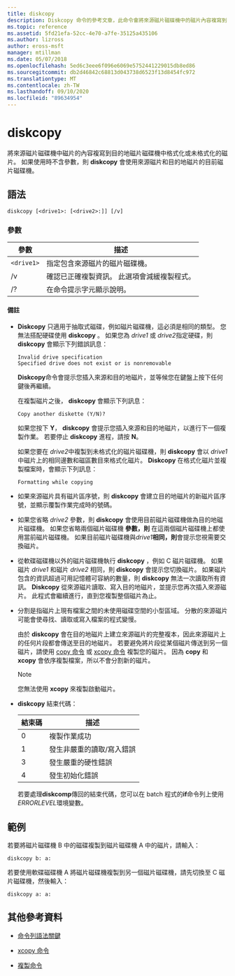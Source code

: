 ```yaml
---
title: diskcopy
description: Diskcopy 命令的參考文章，此命令會將來源磁片磁碟機中的磁片內容複寫到目的地磁片磁碟機中格式化或未格式化的磁片。
ms.topic: reference
ms.assetid: 5fd21efa-52cc-4e70-a7fe-35125a435106
ms.author: lizross
author: eross-msft
manager: mtillman
ms.date: 05/07/2018
ms.openlocfilehash: 5ed6c3eee6f096e6069e5752441229015db8ed86
ms.sourcegitcommit: db2d46842c68813d043738d6523f13d8454fc972
ms.translationtype: MT
ms.contentlocale: zh-TW
ms.lasthandoff: 09/10/2020
ms.locfileid: "89634954"
---
```

# <a name="diskcopy"></a>diskcopy

將來源磁片磁碟機中磁片的內容複寫到目的地磁片磁碟機中格式化或未格式化的磁片。 如果使用時不含參數，則 **diskcopy** 會使用來源磁片和目的地磁片的目前磁片磁碟機。

## <a name="syntax"></a>語法

```
diskcopy [<drive1>: [<drive2>:]] [/v]
```

### <a name="parameters"></a>參數

| 參數 | 描述 |
| --------- | ----------- |
| `<drive1>` | 指定包含來源磁片的磁片磁碟機。 |
| /v | 確認已正確複製資訊。 此選項會減緩複製程式。 |
| /? | 在命令提示字元顯示說明。 |

#### <a name="remarks"></a>備註

- **Diskcopy** 只適用于抽取式磁碟，例如磁片磁碟機，這必須是相同的類型。 您無法搭配硬碟使用 **diskcopy** 。 如果您為 *drive1* 或 *drive2*指定硬碟，則 **diskcopy** 會顯示下列錯誤訊息：

    ```
    Invalid drive specification
    Specified drive does not exist or is nonremovable
    ```

    **Diskcopy**命令會提示您插入來源和目的地磁片，並等候您在鍵盤上按下任何鍵後再繼續。

    在複製磁片之後， **diskcopy** 會顯示下列訊息：

    ```
    Copy another diskette (Y/N)?
    ```

    如果您按下 **Y**， **diskcopy** 會提示您插入來源和目的地磁片，以進行下一個複製作業。 若要停止 **diskcopy** 進程，請按 **N**。

    如果您要在 *drive2*中複製到未格式化的磁片磁碟機，則 **diskcopy** 會以 *drive1*中磁片上的相同邊數和磁區數目來格式化磁片。 **Diskcopy** 在格式化磁片並複製檔案時，會顯示下列訊息：

    ```
    Formatting while copying
    ```

- 如果來源磁片具有磁片區序號，則 **diskcopy** 會建立目的地磁片的新磁片區序號，並顯示覆製作業完成時的號碼。

- 如果您省略 *drive2* 參數，則 **diskcopy** 會使用目前磁片磁碟機做為目的地磁片磁碟機。 如果您省略兩個磁片磁碟機 **參數，則** 在這兩個磁片磁碟機上都使用當前磁片磁碟機。 如果目前磁片磁碟機與*drive1***相同，則**會提示您視需要交換磁片。

- 從軟碟磁碟機以外的磁片磁碟機執行 **diskcopy** ，例如 C 磁片磁碟機。 如果磁片 *drive1* 和磁片 *drive2* 相同，則 **diskcopy** 會提示您切換磁片。 如果磁片包含的資訊超過可用記憶體可容納的數量，則 **diskcopy** 無法一次讀取所有資訊。 **Diskcopy** 從來源磁片讀取、寫入目的地磁片，並提示您再次插入來源磁片。 此程式會繼續進行，直到您複製整個磁片為止。

- 分割是指磁片上現有檔案之間的未使用磁碟空間的小型區域。 分散的來源磁片可能會使尋找、讀取或寫入檔案的程式變慢。

    由於 **diskcopy** 會在目的地磁片上建立來源磁片的完整複本，因此來源磁片上的任何片段都會傳送至目的地磁片。 若要避免將片段從某個磁片傳送到另一個磁片，請使用 [copy 命令](copy.md) 或 [xcopy 命令](xcopy.md) 複製您的磁片。 因為 **copy** 和 **xcopy** 會依序複製檔案，所以不會分割新的磁片。

    > [!NOTE]
    > 您無法使用 **xcopy** 來複製啟動磁片。

- **diskcopy** 結束代碼：

    | 結束碼 | 描述 |
    | --------- | ----------- |
    | 0 | 複製作業成功 |
    | 1 | 發生非嚴重的讀取/寫入錯誤 |
    | 3 | 發生嚴重的硬性錯誤 |
    | 4 | 發生初始化錯誤 |

    若要處理**diskcomp**傳回的結束代碼，您可以在 batch 程式的**if**命令列上使用*ERRORLEVEL*環境變數。

## <a name="examples"></a>範例

若要將磁片磁碟機 B 中的磁碟複製到磁片磁碟機 A 中的磁片，請輸入：

```
diskcopy b: a:
```

若要使用軟碟磁碟機 A 將磁片磁碟機複製到另一個磁片磁碟機，請先切換至 C 磁片磁碟機，然後輸入：

```
diskcopy a: a:
```

## <a name="additional-references"></a>其他參考資料

- [命令列語法關鍵](command-line-syntax-key.md)

- [xcopy 命令](xcopy.md)

- [複製命令](copy.md)
